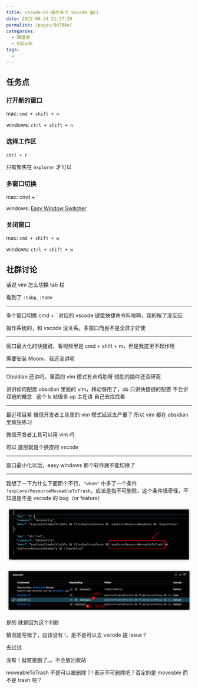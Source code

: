 ```yaml
---
title: vscode-02-操作多个 vscode 窗口
date: 2022-06-24 21:37:29
permalink: /pages/9d784e/
categories:
  - 键盘侠
  - VSCode
tags:
  -
---
```


## 任务点

### 打开新的窗口

mac: `cmd + shift + n`

windows: `ctrl + shift + n`

### 选择工作区

`ctrl + r`

只有聚焦在 `explorer` 才可以

### 多窗口切换

mac: cmd + \`

windows: [Easy Window Switcher](https://www.appinn.com/easy-window-switcher/)

### 关闭窗口

mac: `cmd + shift + w`

windows: `ctrl + shift + w`

## 社群讨论

话说 vim 怎么切换 tab 栏

看到了 `:tabp`, `:tabn`

<hr />

多个窗口切换 cmd + ` 对应的 vscode 键盘快捷命令叫啥啊，我的按了没反应

操作系统的，和 vscode 没关系。多窗口而且不是全屏才好使

<hr />

窗口最大化的快捷键，看视频里是 cmd + shift + m，但是我这里不起作用

需要安装 Moom，我还没讲呢

<hr />

Obsidian 还讲吗，里面的 vim 模式有点鸡肋呀 辅助的插件还没研究

讲讲如何配置 obsidian 里面的 vim，移动够用了，ob 只讲快捷键的配置 不会讲双链的概念   这个 b 站很多 up 主在讲 自己去找找看

<hr />

最近项目紧 微信开发者工具里的 vim 模式延迟太严重了 所以 vim 都在 obsidian 里疯狂练习

微信开发者工具可以用 vim 吗

可以 底层就是个换皮的 vscode

<hr />

窗口最小化以后，easy windows 那个软件就不能切换了

<hr />

我想了一下为什么下面那个不行，`"when"` 中多了一个条件 `!explorerResourceMoveableToTrash`，应该是指不可删除，这个条件很奇怪，不知道是不是 vscode 的 bug（or feature）

![](../../.vuepress/public/img/vscode/040.png)

![](../../.vuepress/public/img/vscode/041.png)

是的 就是因为这个判断

猜测是写错了，应该没有 !，是不是可以去 vscode 提 issue？

去试试

没有！就直接删了。。不会放回收站

moveableToTrash 不是可以被删除？! 表示不可删除吧？否定的是 moveable 而不是 trash 吧？
